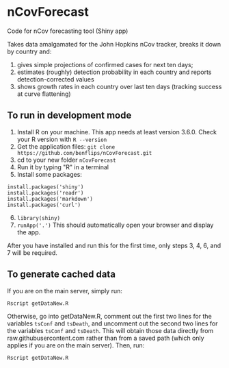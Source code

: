 # nCovForecast
Code for nCov forecasting tool (Shiny app)

Takes data amalgamated for the John Hopkins nCov tracker, breaks it down by country and:

1. gives simple projections of confirmed cases for next ten days;
2. estimates (roughly) detection probability in each country and reports detection-corrected values
3. shows growth rates in each country over last ten days (tracking success at curve flattening)

## To run in development mode

1. Install R on your machine.  This app needs at least version 3.6.0.  Check your R version with `R --version`
2. Get the application files: `git clone https://github.com/benflips/nCovForecast.git`
3. cd to your new folder `nCovForecast`
4. Run it by typing "R" in a terminal
5. Install some packages:
```
install.packages('shiny')
install.packages('readr')
install.packages('markdown')
install.packages('curl')
```
6. `library(shiny)`
7. `runApp('.')`  This should automatically open your browser and display the app.

After you have installed and run this for the first time, only steps 3, 4, 6, and 7 will be required.

## To generate cached data

If you are on the main server, simply run:

`Rscript getDataNew.R`

Otherwise, go into getDataNew.R, comment out the first two lines for the variables `tsConf` and `tsDeath`, and uncomment out the second two lines for the variables `tsConf` and `tsDeath`.  This will obtain those data directly from raw.githubusercontent.com rather than from a saved path (which only applies if you are on the main server).  Then, run:

`Rscript getDataNew.R`
